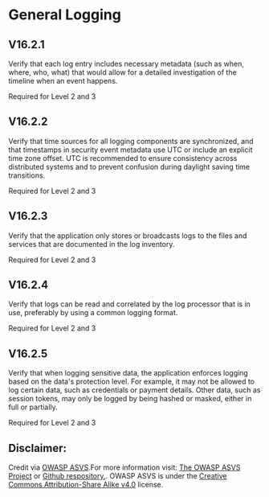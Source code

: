 #  General Logging
## V16.2.1
Verify that each log entry includes necessary metadata (such as when, where, who, what) that would allow for a detailed investigation of the timeline when an event happens.
Required for Level 2 and 3
## V16.2.2
Verify that time sources for all logging components are synchronized, and that timestamps in security event metadata use UTC or include an explicit time zone offset. UTC is recommended to ensure consistency across distributed systems and to prevent confusion during daylight saving time transitions.
Required for Level 2 and 3
## V16.2.3
Verify that the application only stores or broadcasts logs to the files and services that are documented in the log inventory.
Required for Level 2 and 3
## V16.2.4
Verify that logs can be read and correlated by the log processor that is in use, preferably by using a common logging format.
Required for Level 2 and 3
## V16.2.5
Verify that when logging sensitive data, the application enforces logging based on the data's protection level. For example, it may not be allowed to log certain data, such as credentials or payment details. Other data, such as session tokens, may only be logged by being hashed or masked, either in full or partially.
Required for Level 2 and 3

## Disclaimer:
Credit via [OWASP ASVS](https://owasp.org/www-project-application-security-verification-standard/).For more information visit: [The OWASP ASVS Project](https://owasp.org/www-project-application-security-verification-standard/) or [Github respository.](https://github.com/OWASP/ASVS). OWASP ASVS is under the [Creative Commons Attribution-Share Alike v4.0](https://github.com/OWASP/ASVS/blob/v5.0.0/LICENSE.md) license.
